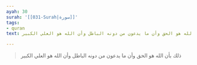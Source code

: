 ```yaml
---
ayah: 30
surah: '[[031-Surah|سورة]]'
tags:
- quran
text: ذلك بأن الله هو الحق وأن ما يدعون من دونه الباطل وأن الله هو العلي الكبير

---
```

> ذلك بأن الله هو الحق وأن ما يدعون من دونه الباطل وأن الله هو العلي الكبير
